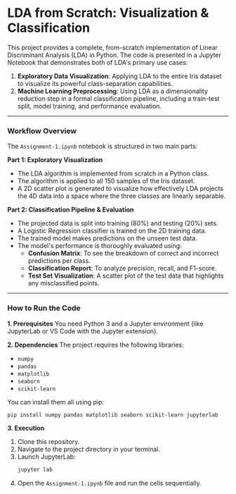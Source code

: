 # LDA from Scratch: Visualization & Classification

This project provides a complete, from-scratch implementation of Linear Discriminant Analysis (LDA) in Python. The code is presented in a Jupyter Notebook that demonstrates both of LDA's primary use cases:
1.  **Exploratory Data Visualization**: Applying LDA to the entire Iris dataset to visualize its powerful class-separation capabilities.
2.  **Machine Learning Preprocessing**: Using LDA as a dimensionality reduction step in a formal classification pipeline, including a train-test split, model training, and performance evaluation.

---

### Workflow Overview 

The `Assignment-1.ipynb` notebook is structured in two main parts:

**Part 1: Exploratory Visualization**
* The LDA algorithm is implemented from scratch in a Python class.
* The algorithm is applied to all 150 samples of the Iris dataset.
* A 2D scatter plot is generated to visualize how effectively LDA projects the 4D data into a space where the three classes are linearly separable.

**Part 2: Classification Pipeline & Evaluation**
* The projected data is split into training (80%) and testing (20%) sets.
* A Logistic Regression classifier is trained on the 2D training data.
* The trained model makes predictions on the unseen test data.
* The model's performance is thoroughly evaluated using:
    * **Confusion Matrix**: To see the breakdown of correct and incorrect predictions per class.
    * **Classification Report**: To analyze precision, recall, and F1-score.
    * **Test Set Visualization**: A scatter plot of the test data that highlights any misclassified points.

---

### How to Run the Code

**1. Prerequisites**
You need Python 3 and a Jupyter environment (like JupyterLab or VS Code with the Jupyter extension).

**2. Dependencies**
The project requires the following libraries:
* `numpy`
* `pandas`
* `matplotlib`
* `seaborn`
* `scikit-learn`

You can install them all using pip:
```bash
pip install numpy pandas matplotlib seaborn scikit-learn jupyterlab
```

**3. Execution**

1.  Clone this repository.
2.  Navigate to the project directory in your terminal.
3.  Launch JupyterLab:
    ```bash
    jupyter lab
    ```
4.  Open the `Assignment-1.ipynb` file and run the cells sequentially.

